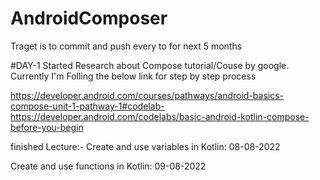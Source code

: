 # AndroidComposer
Traget is to commit and push every to for next 5 months


#DAY-1
Started Research about Compose tutorial/Couse by google.
Currently I'm Folling the below link for step by step process

https://developer.android.com/courses/pathways/android-basics-compose-unit-1-pathway-1#codelab-https://developer.android.com/codelabs/basic-android-kotlin-compose-before-you-begin

finished Lecture:-
Create and use variables in Kotlin: 08-08-2022


Create and use functions in Kotlin: 09-08-2022
